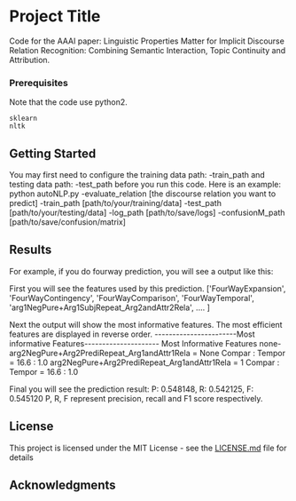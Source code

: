 # Project Title

Code for the AAAI paper: Linguistic Properties Matter for Implicit Discourse Relation Recognition: Combining Semantic Interaction, Topic Continuity and Attribution.

### Prerequisites

Note that the code use python2.

```
sklearn
nltk
```

## Getting Started

You may first need to configure the training data path: -train_path and testing data path: -test_path before you run this code.
Here is an example: python autoNLP.py -evaluate_relation [the discourse relation you want to predict] -train_path [path/to/your/training/data] -test_path [path/to/your/testing/data] -log_path [path/to/save/logs] -confusionM_path [path/to/save/confusion/matrix]


## Results

For example, if you do fourway prediction, you will see a output like this:

First you will see the features used by this prediction.
['FourWayExpansion',
 'FourWayContingency',
 'FourWayComparison',
 'FourWayTemporal',
 'arg1NegPure+Arg1SubjRepeat_Arg2andAttr2Rela',
....
]

Next the output will show the most informative features. The most efficient features are displayed in reverse order.
-----------------------Most informative Features---------------------
Most Informative Features
none-arg2NegPure+Arg2PrediRepeat_Arg1andAttr1Rela = None           Compar : Tempor =     16.6 : 1.0
arg2NegPure+Arg2PrediRepeat_Arg1andAttr1Rela = 1              Compar : Tempor =     16.6 : 1.0

Final you will see the prediction result:
P: 0.548148, R: 0.542125, F: 0.545120
P, R, F represent precision, recall and F1 score respectively.


## License

This project is licensed under the MIT License - see the [LICENSE.md](LICENSE.md) file for details

## Acknowledgments

